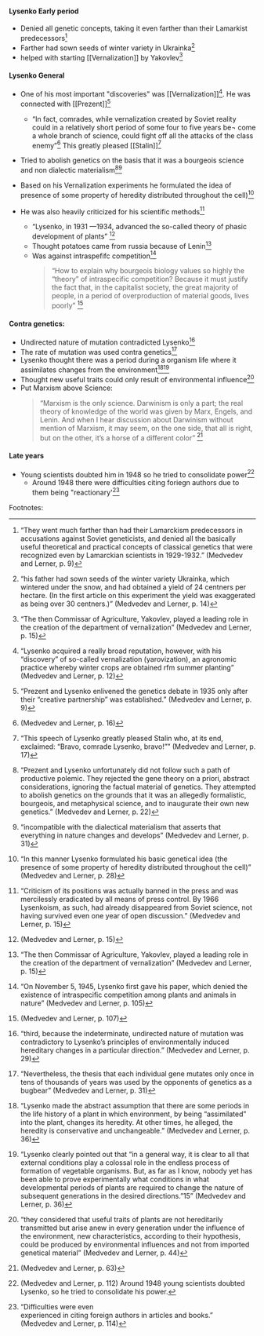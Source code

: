 #### Lysenko Early period
 - Denied all genetic concepts, taking it even farther than their Lamarkist predecessors[^7]
 - Farther had sown seeds of winter variety in Ukrainka[^8]
 - helped with starting [[Vernalization]] by Yakovlev[^10]

#### Lysenko General
- One of his most important "discoveries" was [[Vernalization]][^1]. He was connected with [[Prezent]][^2] 
	- “In fact, comrades, while vernalization created by Soviet reality  could in a relatively short period of some four to five years be¬  come a whole branch of science, could fight off all the attacks of  the class enemy”[^5] This greatly pleased [[Stalin]][^6]
- Tried to abolish genetics on the basis that it was a bourgeois science and non dialectic materialism[^11][^15]
- Based on his Vernalization experiments he formulated the idea of presence of some property of heredity distributed throughout the cell)[^12]

- He was also heavily criticized for his scientific methods[^3]
	- “Lysenko, in 1931 —1934, advanced the so-called theory of phasic development of plants”  [^4]
	- Thought potatoes came from russia because of Lenin[^10]
	- Was against intraspefifc competition[^20]
		>“How to explain why bourgeois biology values so highly the “theory”  of intraspecific competition? Because it must justify the fact that,  in the capitalist society, the great majority of people, in a period  of overproduction of material goods, lives poorly” [^21]
#### Contra genetics:
 - Undirected nature of mutation contradicted Lysenko[^13]
 - The rate of mutation was used contra genetics[^14]
 - Lysenko thought there was a period during a organism life where it assimilates changes from the environment[^16][^17]
 - Thought new useful traits could only result of environmental influence[^18]
 - Put Marxism above Science:
	 > “Marxism is the only science. Darwinism is only a part; the real theory of knowledge of the world was given by Marx, Engels, and Lenin. And when I hear discussion about Darwinism without mention of Marxism, it may seem, on the one side, that all is  right, but on the other, it’s a horse of a different color”  [^19]

#### Late years
 - Young scientists doubted him in 1948 so he tried to consolidate power[^22]
	 - Around 1948 there were difficulties citing foriegn authors due to them being "reactionary'[^23]


Footnotes:
[^1]:“Lysenko acquired a really broad reputation, however, with  his “discovery” of so-called vernalization (yarovization), an agronomic practice whereby winter crops are obtained rfm  summer planting”  (Medvedev and Lerner, p. 12)

[^2]:“Prezent  and Lysenko enlivened the genetics debate in 1935 only after  their “creative partnership” was established.”  (Medvedev and Lerner, p. 9)

[^3]:“Criticism of its  positions was actually banned in the press and was mercilessly  eradicated by all means of press control. By 1966 Lysenkoism,  as such, had already disappeared from Soviet science, not having survived even one year of open discussion.”  (Medvedev and Lerner, p. 15)

[^4]:(Medvedev and Lerner, p. 15)

[^5]:(Medvedev and Lerner, p. 16)

[^6]:“This speech of Lysenko greatly pleased Stalin who, at its  end, exclaimed: “Bravo, comrade Lysenko, bravo!””  (Medvedev and Lerner, p. 17)

[^7]:“They went much  farther than had their Lamarckism predecessors in accusations  against Soviet geneticists, and denied all the basically useful  theoretical and practical concepts of classical genetics that  were recognized even by Lamarckian scientists in 1929-1932.” (Medvedev and Lerner, p. 9)

[^8]:“his father had sown seeds of the winter variety Ukrainka, which wintered under the snow, and had obtained a yield of 24 centners per hectare. (In the first article on this experiment the yield was exaggerated as being over 30 centners.)” (Medvedev and Lerner, p. 14)

[^9]:“l: Everybody says that the potato came from America. I don’t believe this. Do you know what Lenin said? vavilov: . . . we know well that potatoes appeared in our country under Peter the First.”  (Medvedev and Lerner, p. 61)

[^10]:“The then Commissar of Agriculture, Yakovlev, played a leading role in the creation of the department of vernalization” (Medvedev and Lerner, p. 15)

[^11]:“Prezent and Lysenko unfortunately did not follow such a  path of productive polemic. They rejected the gene theory  on a priori, abstract considerations, ignoring the factual material of genetics. They attempted to abolish genetics on the  grounds that it was an allegedly formalistic, bourgeois, and  metaphysical science, and to inaugurate their own new genetics.” (Medvedev and Lerner, p. 22)

[^12]:“In this manner Lysenko formulated his basic genetical  idea (the presence of some property of heredity distributed  throughout the cell)” (Medvedev and Lerner, p. 28)

[^13]:“third, because the indeterminate, undirected nature of mutation was contradictory to Lysenko’s principles of environmentally induced hereditary changes in a particular direction.” (Medvedev and Lerner, p. 29)

[^14]:“Nevertheless, the thesis that each individual gene mutates only once in tens of thousands of years was used by the opponents of genetics as a bugbear” (Medvedev and Lerner, p. 31)

[^15]:“incompatible with the dialectical materialism that asserts that everything in nature changes and develops”  (Medvedev and Lerner, p. 31)

[^16]:“Lysenko made the abstract assumption that there  are some periods in the life history of a plant in which environment, by being “assimilated” into the plant, changes its heredity. At other times, he alleged, the heredity is conservative and unchangeable.” (Medvedev and Lerner, p. 36)
[^17]:“Lysenko clearly pointed out that “in a general way, it is clear to all that external conditions play a colossal role in the endless process of formation of vegetable organisms. But, as far as I know, nobody yet has been able to prove experimentally what conditions in what developmental periods of plants are required to change the nature of subsequent generations in the desired directions.”15”  (Medvedev and Lerner, p. 36)

[^18]:“they considered that useful traits of plants are not hereditarily transmitted but arise anew in every generation under the influence of the environment, new characteristics, according to their hypothesis, could be produced by environmental influences and not from imported genetical material” (Medvedev and Lerner, p. 44)

[^19]:(Medvedev and Lerner, p. 63)

[^20]:“On  November 5, 1945, Lysenko first gave his paper, which denied  the existence of intraspecific competition among plants and  animals in nature”  (Medvedev and Lerner, p. 105)

[^21]:(Medvedev and Lerner, p. 107)

[^22]:(Medvedev and Lerner, p. 112) Around 1948 young scientists doubted Lysenko, so he tried to consolidate his power.

[^23]:“Difficulties were even  
experienced in citing foreign authors in articles and books.”  
(Medvedev and Lerner, p. 114)




<!--stackedit_data:
eyJoaXN0b3J5IjpbNzI1MDc2MTA1XX0=
-->
